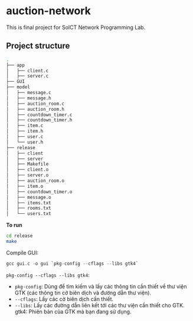 # auction-network

This is final project for SoICT Network Programming Lab.

## Project structure

```sh
.
├── app
│   ├── client.c
│   ├── server.c
├── GUI
├── model
│   ├── message.c
│   ├── message.h
│   ├── auction_room.c
│   ├── auction_room.h
│   ├── countdown_timer.c
│   ├── countdown_timer.h
│   ├── item.c
│   ├── item.h
│   ├── user.c
│   └── user.h
├── release
│   ├── client
│   ├── server
│   ├── Makefile
│   ├── client.o
│   ├── server.o
│   ├── auction_room.o
│   ├── item.o
│   ├── countdown_timer.o
│   ├── message.o
│   ├── items.txt
│   ├── rooms.txt
│   └── users.txt
```

**To run**
```sh
cd release
make
```

Compile GUI:
```c
gcc gui.c -o gui `pkg-config --cflags --libs gtk4`
```

`pkg-config --cflags --libs gtk4`:
- `pkg-config`: Dùng để tìm kiếm và lấy các thông tin cần thiết về thư viện GTK (các thông tin cờ biên dịch và đường dẫn thư viện).
- `--cflags`: Lấy các cờ biên dịch cần thiết.
- `--libs`: Lấy các đường dẫn liên kết tới các thư viện cần thiết cho GTK.
gtk4: Phiên bản của GTK mà bạn đang sử dụng.

